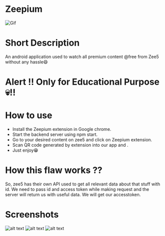 # Zeepium
![Gif](https://raw.githubusercontent.com/KapilYadav-dev/Zeepium/master/Screenshots/mygif.gif?token=AQVMHXM5OCL4J57YHL6FGO3ABQVIA)
<br>
<h1>Short Description </h1>
An android application used to watch all premium content @free from Zee5 without any hassle😄

# Alert !! Only for Educational Purpose 💀!!

# How to use 
 * Install the Zeepium extension in Google chrome.
 * Start the backend server using npm start.
 * Go to your desired content on zee5 and click on Zeepium extension.
 * Scan QR code generated by extension into our app and .
 * Just enjoy😁
  
# How this flaw works ??
So, zee5 has their own API used to get all relevant data about that stuff with id.
We need to pass id and access token while making request and the server will return us with useful data.
We will get our accesstoken.

<h1>Screenshots</h1>

![alt text](https://raw.githubusercontent.com/KapilYadav-dev/Zeepium/master/Screenshots/3.jpeg?token=AQVMHXMFMSXQM4O6TQSQPM3ABQVX4)
![alt text](https://raw.githubusercontent.com/KapilYadav-dev/Zeepium/master/Screenshots/1.png?token=AQVMHXN6BDHEV4V6ZF7M3T3ABQVUQ)
![alt text](https://raw.githubusercontent.com/KapilYadav-dev/Zeepium/master/Screenshots/2.png?token=AQVMHXLGV2P6XQXXJ6MWHB3ABQVWY)
